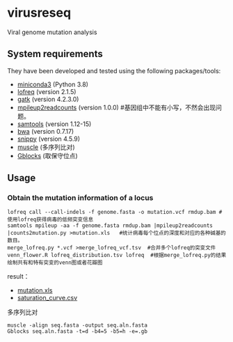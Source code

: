# virusreseq
Viral genome mutation analysis

## System requirements
They have been developed and tested using the following packages/tools:
+ [miniconda3](https://conda.io/en/latest/miniconda.html) (Python 3.8)
+ [lofreq](https://github.com/CSB5/lofreq) (version 2.1.5)
+ [gatk](https://github.com/broadinstitute/gatk) (version 4.2.3.0)
+ [mpileup2readcounts](https://github.com/gatoravi/mpileup2readcounts) (version 1.0.0) #基因组中不能有小写，不然会出现问题。
+ [samtools](https://github.com/samtools/samtools) (version 1.12-15)
+ [bwa](https://github.com/lh3/bwa) (version 0.7.17)
+ [snippy](https://github.com/tseemann/snippy) (version 4.5.9)
+ [muscle](https://github.com/rcedgar/muscle) (多序列比对)
+ [Gblocks](http://molevol.cmima.csic.es/castresana/Gblocks.html) (取保守位点)

## Usage
### Obtain the mutation information of a locus
```
lofreq call --call-indels -f genome.fasta -o mutation.vcf rmdup.bam #使用lofreq获得病毒的低频突变信息
samtools mpileup -aa -f genome.fasta rmdup.bam |mpileup2readcounts |counts2mutation.py >mutation.xls   #统计病毒每个位点的深度和对应的各种碱基的数目。
merge_lofreq.py *.vcf >merge_lofreq_vcf.tsv  #合并多个lofreq的突变文件
venn_flower.R lofreq_distribution.tsv lofreq  #根据merge_lofreq.py的结果绘制共有和特有突变的venn图或者花瓣图
```
result：
+ [mutation.xls](https://github.com/zxgsy520/virusreseq/blob/main/docs/mutation.xls)
+ [saturation_curve.csv](https://github.com/zxgsy520/virusreseq/blob/main/docs/saturation_curve.csv)

多序列比对
```
muscle -align seq.fasta -output seq.aln.fasta
Gblocks seq.aln.fasta -t=d -b4=5 -b5=h -e=.gb
```
